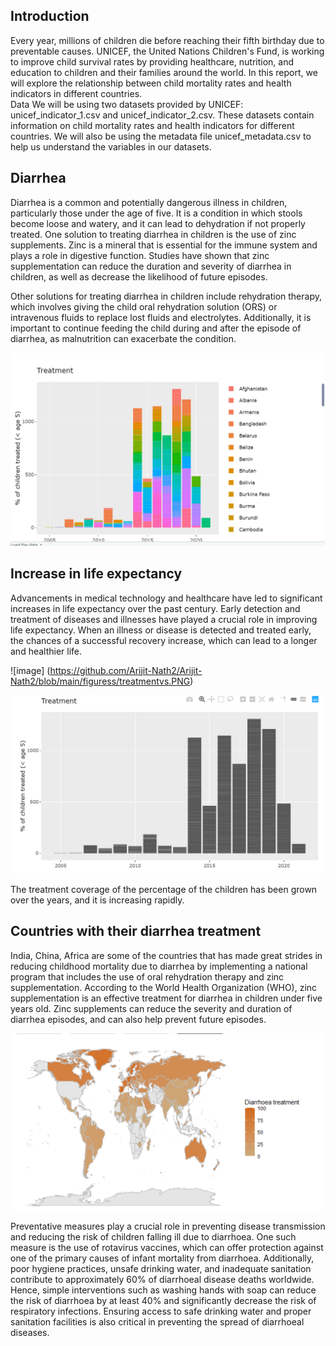 ## Introduction
Every year, millions of children die before reaching their fifth birthday due to preventable causes. UNICEF, the United Nations Children's Fund, is working to improve child survival rates by providing healthcare, nutrition, and education to children and their families around the world. In this report, we will explore the relationship between child mortality rates and health indicators in different countries.\
Data
We will be using two datasets provided by UNICEF: unicef_indicator_1.csv and unicef_indicator_2.csv. These datasets contain information on child mortality rates and health indicators for different countries. We will also be using the metadata file unicef_metadata.csv to help us understand the variables in our datasets.
## Diarrhea
Diarrhea is a common and potentially dangerous illness in children, particularly those under the age of five. It is a condition in which stools become loose and watery, and it can lead to dehydration if not properly treated. One solution to treating diarrhea in children is the use of zinc supplements. Zinc is a mineral that is essential for the immune system and plays a role in digestive function. Studies have shown that zinc supplementation can reduce the duration and severity of diarrhea in children, as well as decrease the likelihood of future episodes.

Other solutions for treating diarrhea in children include rehydration therapy, which involves giving the child oral rehydration solution (ORS) or intravenous fluids to replace lost fluids and electrolytes. Additionally, it is important to continue feeding the child during and after the episode of diarrhea, as malnutrition can exacerbate the condition.
 

![image](https://github.com/Arijit-Nath2/Arijit-Nath2/blob/main/figuress/Bar%20Og.PNG)
## Increase in life expectancy 
Advancements in medical technology and healthcare have led to significant increases in life expectancy over the past century. Early detection and treatment of diseases and illnesses have played a crucial role in improving life expectancy. When an illness or disease is detected and treated early, the chances of a successful recovery increase, which can lead to a longer and healthier life.
 





![image] (https://github.com/Arijit-Nath2/Arijit-Nath2/blob/main/figuress/treatmentvs.PNG)





![image](https://github.com/Arijit-Nath2/Arijit-Nath2/blob/main/figuress/Bar%20plot.PNG)

The treatment coverage of the percentage of the children has been grown over the years, and it is increasing rapidly.


 











## Countries with their diarrhea treatment
India, China, Africa are some of the countries that has made great strides in reducing childhood mortality due to diarrhea by implementing a national program that includes the use of oral rehydration therapy and zinc supplementation. According to the World Health Organization (WHO), zinc supplementation is an effective treatment for diarrhea in children under five years old. Zinc supplements can reduce the severity and duration of diarrhea episodes, and can also help prevent future episodes.
 
![image](https://github.com/Arijit-Nath2/Arijit-Nath2/blob/main/figuress/Worldmap.PNG)


Preventative measures play a crucial role in preventing disease transmission and reducing the risk of children falling ill due to diarrhoea. One such measure is the use of rotavirus vaccines, which can offer protection against one of the primary causes of infant mortality from diarrhoea. Additionally, poor hygiene practices, unsafe drinking water, and inadequate sanitation contribute to approximately 60% of diarrhoeal disease deaths worldwide. Hence, simple interventions such as washing hands with soap can reduce the risk of diarrhoea by at least 40% and significantly decrease the risk of respiratory infections. Ensuring access to safe drinking water and proper sanitation facilities is also critical in preventing the spread of diarrhoeal diseases.

